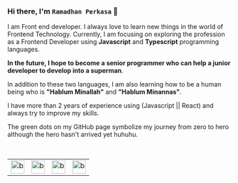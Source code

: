 ### Hi there, I'm `Ramadhan Perkasa` 👋
I am Front end developer. I always love to learn new things in the world of Frontend Technology. Currently, I am focusing on exploring the profession as a Frontend Developer using <b>Javascript</b> and <b>Typescript</b> programming languages. 

<b>In the future, I hope to become a senior programmer who can help a junior developer to develop into a superman</b>.

In addition to these two languages, I am also learning how to be a human being who is <b>"Hablum Minallah"</b> and <b>"Hablum Minannas"</b>.

I have more than 2 years of experience using (Javascript || React) and always try to improve my skills.

The green dots on my GitHub page symbolize my journey from zero to hero although the hero hasn't arrived yet huhuhu.




<br />

<table>
  <tr>
    <td valign="center"><img src="https://www.datocms-assets.com/75941/1657707878-nextjs_logo.png" alt="base-type" width="30" /></td>
    <td valign="center"><img src="https://upload.wikimedia.org/wikipedia/commons/thumb/a/a7/React-icon.svg/1200px-React-icon.svg.png" alt="base-type" width="30" /></td>
    <td valign="center"><img src="https://upload.wikimedia.org/wikipedia/commons/thumb/4/4c/Typescript_logo_2020.svg/1200px-Typescript_logo_2020.svg.png" alt="base-type" width="30" /></td>
    <td valign="center"><img src="https://upload.wikimedia.org/wikipedia/commons/thumb/d/d5/Tailwind_CSS_Logo.svg/1200px-Tailwind_CSS_Logo.svg.png" alt="base-type" width="30" /></td>
  </tr>
</table>



<!-- ##### 🌏 .
##### 🎸 Playing guitar it's my hobby
##### 🐵 Don't judge a book by it's cover.
##### 🔥 You can contact me on instagram https://www.instagram.com/ra.maaa7374/.
 -->
